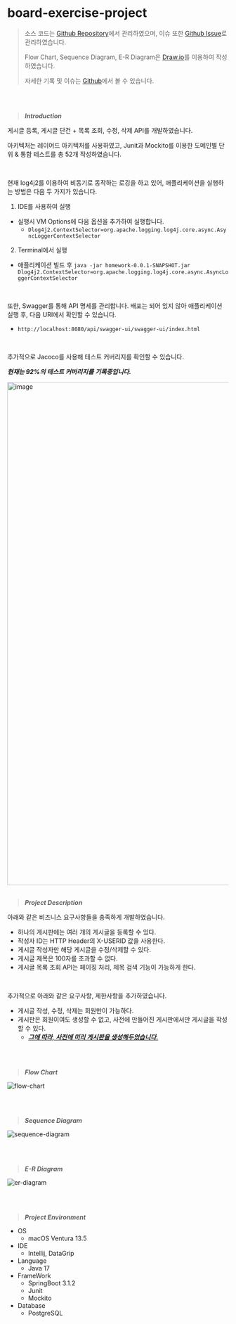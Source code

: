 # board-exercise-project

> 소스 코드는 [Github Repository](https://github.com/Jinwon-Dev/board-exercise-project)에서 관리하였으며, 이슈 또한 [Github Issue](https://github.com/Jinwon-Dev/board-exercise-project/issues)로 관리하였습니다.
> 
> Flow Chart, Sequence Diagram, E-R Diagram은 [Draw.io](http://draw.io/)를 이용하여 작성하였습니다.
> 
> 자세한 기록 및 이슈는 [Github](https://github.com/Jinwon-Dev/board-exercise-project)에서 볼 수 있습니다.

</br>
</br>

> ***Introduction***

게시글 등록, 게시글 단건 + 목록 조회, 수정, 삭제 API를 개발하였습니다.

아키텍처는 레이어드 아키텍처를 사용하였고, Junit과 Mockito를 이용한 도메인별 단위 & 통합 테스트를 총 52개 작성하였습니다.

</br>

현재 log4j2를 이용하여 비동기로 동작하는 로깅을 하고 있어, 애플리케이션을 실행하는 방법은 다음 두 가지가 있습니다.
1. IDE를 사용하여 실행
  - 실행시 VM Options에 다음 옵션을 추가하여 실행합니다.
    - `Dlog4j2.ContextSelector=org.apache.logging.log4j.core.async.AsyncLoggerContextSelector`

2. Terminal에서 실행
  - 애플리케이션 빌드 후 `java -jar homework-0.0.1-SNAPSHOT.jar Dlog4j2.ContextSelector=org.apache.logging.log4j.core.async.AsyncLoggerContextSelector`

</br>

또한, Swagger를 통해 API 명세를 관리합니다.
배포는 되어 있지 않아 애플리케이션 실행 후, 다음 URI에서 확인할 수 있습니다.
- `http://localhost:8080/api/swagger-ui/swagger-ui/index.html`

</br>

추가적으로 Jacoco를 사용해 테스트 커버리지를 확인할 수 있습니다.

***현재는 92%의 테스트 커버리지를 기록중입니다.***

<img width="1145" alt="image" src="https://github.com/Jinwon-Dev/board-exercise-project/assets/106216912/ec4a34fd-7cc1-41d2-8844-f02baf789744">

</br>
</br>

> ***Project Description***

아래와 같은 비즈니스 요구사항들을 충족하게 개발하였습니다.
- 하나의 게시판에는 여러 개의 게시글을 등록할 수 있다.
- 작성자 ID는 HTTP Header의 X-USERID 값을 사용한다.
- 게시글 작성자만 해당 게시글을 수정/삭제할 수 있다.
- 게시글 제목은 100자를 초과할 수 없다.
- 게시글 목록 조회 API는 페이징 처리, 제목 검색 기능이 가능하게 한다.

</br>

추가적으로 아래와 같은 요구사항, 제한사항을 추가하였습니다.
- 게시글 작성, 수정, 삭제는 회원만이 가능하다.
- 게시판은 회원이여도 생성할 수 없고, 사전에 만들어진 게시판에서만 게시글을 작성할 수 있다.
  - ***<u>그에 따라, 사전에 미리 게시판을 생성해두었습니다.</u>***
 
</br>
</br>

> ***Flow Chart***

![flow-chart](https://github.com/Jinwon-Dev/board-exercise-project/assets/106216912/e2ab0cff-bca6-4c73-96f3-f996c0265a5d)

</br>
</br>

> ***Sequence Diagram***

![sequence-diagram](https://github.com/Jinwon-Dev/board-exercise-project/assets/106216912/e2f8c334-b784-40bb-90e3-eedcf7bf27cb)

</br>
</br>

> ***E-R Diagram***

![er-diagram](https://github.com/Jinwon-Dev/board-exercise-project/assets/106216912/0d852b97-939d-4506-9e02-b3cedee88255)
 
</br>
</br>

> ***Project Environment***
- OS
  - macOS Ventura 13.5
- IDE
  - Intellij, DataGrip
- Language
  - Java 17
- FrameWork
  - SpringBoot 3.1.2
  - Junit
  - Mockito
- Database
  - PostgreSQL
